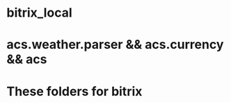 # bitrix_local
# acs.weather.parser &amp;&amp; acs.currency &amp;&amp; acs
# These folders for bitrix
